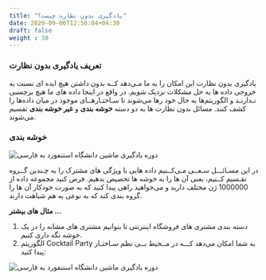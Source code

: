 ```yaml
---
title: "یادگیری بدون نظارت چیست؟"
date: 2020-09-06T12:56:04+04:30
draft: false
weight : 30
---
```


### تعریف یادگیری بدون نظارت
<span class="top-dict" data-tipso="unsupervised learning">یادگیری بدون نظارت</span>
این امکان را به ما مـی‌دهد کــه
بدون داشتن هیچ ایده ای نسبت به خروجی داده ها 
به حل مشکلات نزدیک شویم.
در واقع در اینجا داده های ما هیچ برچسبی نـدارنـد و
الگوریتم‌ها به حال خود رها می‌شوند تا سـاختـارهــای 
موجود در میان داده‌ها را کشف کنند.
مسائل بدون نظارت ها به دو دسته
**<span class="top-dict" data-tipso="clustering">خوشه بندی</span>**
و
**<span class="top-dict" data-tipso="non-clustering">غیر خوشه بندی</span>** 
تقسیم می‌شوند.

### خوشه بندی 

![دوره یادگیری ماشین دانشگاه استنفورد به فارسی](../images/clustering.png?width=30pc)

در این مسـائـــل سـعــی مـی‌کــنیم
داده هایی با ویژگی های مشترک 
را به چـندین گــروه تقـسیم کــنیم،
یعنی آن ها را به خوشه ها تخصیص بدهیم.
فرض کنید مجموعه داده از 1000000 ژن مختلف دارید
و می‌خواهید راهی پیدا کنید که به صورت خودکار آن ها
را گروه بندی کند که به نوعی به هم شباهت دارند.


**مثال های بیشتر ...**
1. دسته بندی مشتری های فروشگاه اینترنتی تا بتوانیم
مشتری های مشابه را در یک خوشه نگه داری کنیم.
2. الگوریتم Cocktail Party به شما امکان می‌دهد کـــه 
در مــحیط بــی نظم سـاختـار پیدا کنید:

![دوره یادگیری ماشین دانشگاه استنفورد به فارسی](../images/cocktail-party.jpeg?width=30pc)
